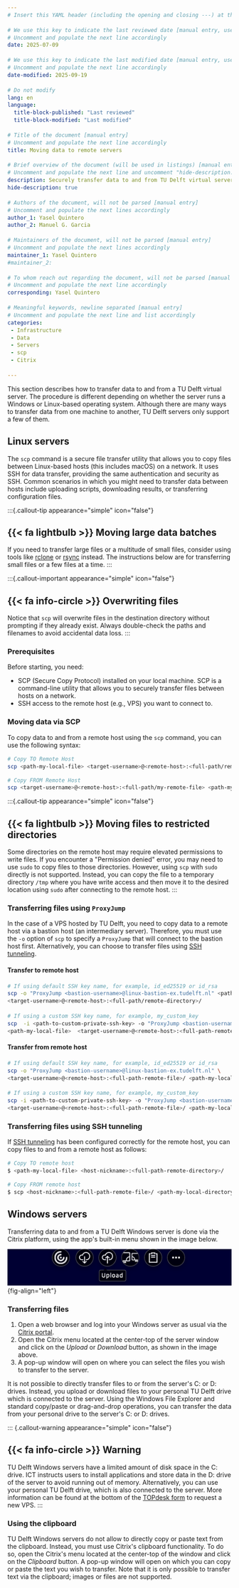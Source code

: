 ```yaml
---
# Insert this YAML header (including the opening and closing ---) at the beginning of the document and fill it out accordingly

# We use this key to indicate the last reviewed date [manual entry, use YYYY-MM-DD]
# Uncomment and populate the next line accordingly
date: 2025-07-09

# We use this key to indicate the last modified date [manual entry, use YYYY-MM-DD]
# Uncomment and populate the next line accordingly
date-modified: 2025-09-19

# Do not modify
lang: en
language: 
  title-block-published: "Last reviewed"
  title-block-modified: "Last modified"

# Title of the document [manual entry]
# Uncomment and populate the next line accordingly
title: Moving data to remote servers

# Brief overview of the document (will be used in listings) [manual entry]
# Uncomment and populate the next line and uncomment "hide-description: true".
description: Securely transfer data to and from TU Delft virtual servers using SCP or Citrix.
hide-description: true

# Authors of the document, will not be parsed [manual entry]
# Uncomment and populate the next lines accordingly
author_1: Yasel Quintero
author_2: Manuel G. Garcia

# Maintainers of the document, will not be parsed [manual entry]
# Uncomment and populate the next lines accordingly
maintainer_1: Yasel Quintero
#maintainer_2:

# To whom reach out regarding the document, will not be parsed [manual entry]
# Uncomment and populate the next line accordingly
corresponding: Yasel Quintero

# Meaningful keywords, newline separated [manual entry]
# Uncomment and populate the next line and list accordingly
categories: 
 - Infrastructure
 - Data
 - Servers
 - scp
 - Citrix

---
```


This section describes how to transfer data to and from a TU Delft virtual server.
The procedure is different depending on whether the server runs a Windows or Linux-based operating system. Although there are many ways to transfer data from one machine to another, TU Delft servers only support a few of them.


## Linux servers

The `scp` command is a secure file transfer utility that allows you to copy files between Linux-based hosts (this includes macOS) on a network. It uses SSH for data transfer, providing the same authentication and security as SSH. Common scenarios in which you might need to transfer data between hosts include uploading scripts, downloading results, or transferring configuration files.

:::{.callout-tip appearance="simple" icon="false"}
## {{< fa lightbulb >}} Moving large data batches

If you need to transfer large files or a multitude of small files, consider using tools like [rclone](https://rclone.org/) or [rsync](https://rsync.samba.org/) instead. The instructions below are for transferring small files or a few files at a time.
:::

:::{.callout-important appearance="simple" icon="false"}
## {{< fa info-circle >}} Overwriting files

Notice that `scp` will overwrite files in the destination directory without prompting if they already exist. Always double-check the paths and filenames to avoid accidental data loss.
:::

### Prerequisites
Before starting, you need:

* SCP (Secure Copy Protocol) installed on your local machine. SCP is a command-line utility that allows you to securely transfer files between hosts on a network.
* SSH access to the remote host (e.g., VPS) you want to connect to.

### Moving data via SCP
To copy data to and from a remote host using the `scp` command, you can use the following syntax:

```bash
# Copy TO Remote Host
scp <path-my-local-file> <target-username>@<remote-host>:<full-path/remote-directory>/
```

```bash
# Copy FROM Remote Host
scp <target-username>@<remote-host>:<full-path/my-remote-file> <path-my-local-directory>/
```

:::{.callout-tip appearance="simple" icon="false"}
## {{< fa lightbulb >}} Moving files to restricted directories

Some directories on the remote host may require elevated permissions to write files. If you encounter a "Permission denied" error, you may need to use `sudo` to copy files to those directories. However, using `scp` with `sudo` directly is not supported. Instead, you can copy the file to a temporary directory `/tmp` where you have write access and then move it to the desired location using `sudo` after connecting to the remote host.
:::

### Transferring files using `ProxyJump`

In the case of a VPS hosted by TU Delft, you need to copy data to a remote host via a bastion host (an intermediary server). Therefore, you must use the `-o` option of `scp` to specify a `ProxyJump` that will connect to the bastion host first. Alternatively, you can choose to transfer files using [SSH tunneling](#transferring-files-using-ssh-tunneling).

#### Transfer to remote host

```bash
# If using default SSH key name, for example, id_ed25519 or id_rsa
scp -o "ProxyJump <bastion-username>@linux-bastion-ex.tudelft.nl" <path-my-local-file> \ 
<target-username>@<remote-host>:<full-path/remote-directory>/

# If using a custom SSH key name, for example, my_custom_key
scp  -i <path-to-custom-private-ssh-key> -o "ProxyJump <bastion-username>@linux-bastion-ex.tudelft.nl" \ 
<path-my-local-file>  <target-username>@<remote-host>:<full-path-remote-directory>/

```

#### Transfer from remote host

```bash
# If using default SSH key name, for example, id_ed25519 or id_rsa
scp -o "ProxyJump <bastion-username>@linux-bastion-ex.tudelft.nl" \ 
<target-username>@<remote-host>:<full-path-remote-file>/ <path-my-local-directory>/

# If using a custom SSH key name, for example, my_custom_key
scp -i <path-to-custom-private-ssh-key> -o "ProxyJump <bastion-username>@linux-bastion-ex.tudelft.nl" \
<target-username>@<remote-host>:<full-path-remote-file>/ <path-my-local-directory>/
```

### Transferring files using SSH tunneling

If [SSH tunneling](VPS_SSH.md) has been configured correctly for the remote host, you can copy files to and from a remote host as follows:

```bash
# Copy TO remote host
$ <path-my-local-file> <host-nickname>:<full-path-remote-directory>/
```

```bash
# Copy FROM remote host
$ scp <host-nickname>:<full-path-remote-file>/ <path-my-local-directory>/ 
```

## Windows servers

Transferring data to and from a TU Delft Windows server is done via the Citrix platform, using the app's built-in menu shown in the image below.

![Citrix Menu. Buttons from left to right: *Download*, *Upload*, *Multimonitor*, *Clipboard*, and *Settings*.](../img/citrix_menu.png){fig-align="left"}

### Transferring files

1. Open a web browser and log into your Windows server as usual via the [Citrix portal](https://weblogin.tudelft.nl/Citrix/TUDAppsWeb/).
2. Open the Citrix menu located at the center-top of the server window and click on the _Upload_ or _Download_ button, as shown in the image above.
3. A pop-up window will open on where you can select the files you wish to transfer to the server.

It is not possible to directly transfer files to or from the server's C: or D: drives. Instead, you upload or download files to your personal TU Delft drive which is connected to the server. Using the Windows File Explorer and standard copy/paste or drag-and-drop operations, you can transfer the data from your personal drive to the server's C: or D: drives.
 
::: {.callout-warning appearance="simple" icon="false"}
## {{< fa info-circle >}} Warning

TU Delft Windows servers have a limited amount of disk space in the C: drive. ICT instructs users to install applications and store data in the D: drive of the server to avoid running out of memory. Alternatively, you can use your personal TU Delft drive, which is also connected to the server. More information can be found at the bottom of the [TOPdesk form](https://tudelft.topdesk.net/tas/public/ssp/content/serviceflow?unid=418c986f186d4934848dc2712039ed34&openedFromService=true) to request a new VPS.
:::

### Using the clipboard

TU Delft Windows servers do not allow to directly copy or paste text from the clipboard. Instead, you must use Citrix's clipboard functionality. To do so, open the Citrix's menu located at the center-top of the window and click on the _Clipboard_ button. A pop-up window will open on which you can copy or paste the text you wish to transfer. Note that it is only possible to transfer text via the clipboard; images or files are not supported.

